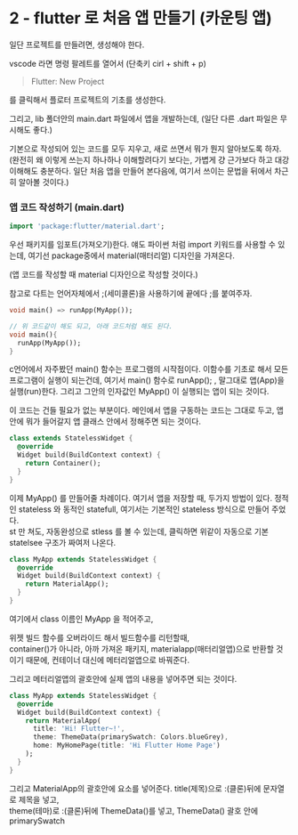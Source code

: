 # 2 - flutter 로 처음 앱 만들기 (카운팅 앱)

일단 프로젝트를 만들려면, 생성해야 한다. 

vscode 라면 명령 팔레트를 열어서 (단축키 cirl + shift + p)  
> Flutter: New Project 

를 클릭해서 플로터 프로젝트의 기초를 생성한다. 

그리고, lib 폴더안의 main.dart 파일에서 앱을 개발하는데, (일단 다른 .dart 파일은 무시해도 좋다.)

기본으로 작성되어 있는 코드를 모두 지우고, 새로 쓰면서 뭐가 뭔지 알아보도록 하자. (완전히 왜 이렇게 쓰는지 하나하나 이해할려다기 보다는, 가볍게 걍 근가보다 하고 대강 이해해도 충분하다. 일단 처음 앱을 만들어 본다음에, 여기서 쓰이는 문법을 뒤에서 차근히 알아볼 것이다.)

### 앱 코드 작성하기 (main.dart)

```dart
import 'package:flutter/material.dart';
```

우선 패키지를 임포트(가져오기)한다. 얘도 파이썬 처럼 import 키워드를 사용할 수 있는데, 여기선 package중에서 material(매터리얼) 디자인을 가져온다. 

(앱 코드를 작성할 때 material 디자인으로 작성할 것이다.)

참고로 다트는 언어자체에서 ;(세미콜론)을 사용하기에 끝에다 ;를 붙여주자.

```dart
void main() => runApp(MyApp());
```
```dart
// 위 코드같이 해도 되고, 아래 코드처럼 해도 된다.
void main(){
  runApp(MyApp());
}
```

c언어에서 자주봤던 main() 함수는 프로그램의 시작점이다. 이함수를 기초로 해서 모든 프로그램이 실행이 되는건데, 여기서 main() 함수로 runApp(); , 말그대로 앱(App)을 실행(run)한다. 그리고 그안의 인자값인 MyApp() 이 실행되는 앱이 되는 것이다.

이 코드는 건들 필요가 없는 부분이다. 메인에서 앱을 구동하는 코드는 그대로 두고, 앱안에 뭐가 들어갈지 앱 클래스 안에서 정해주면 되는 것이다.

```dart
class extends StatelessWidget {
  @override
  Widget build(BuildContext context) {
    return Container();
  }
}
```
이제 MyApp() 를 만들어줄 차례이다. 여기서 앱을 저장할 때, 두가지 방법이 있다. 정적인 stateless 와 동적인 statefull, 여기서는 기본적인 stateless 방식으로 만들어 주었다.   
st 만 쳐도, 자동완성으로 stless 를 볼 수 있는데, 클릭하면 위같이 자동으로 기본 statelsee 구조가 짜여저 나온다.

```dart
class MyApp extends StatelessWidget {
  @override
  Widget build(BuildContext context) {
    return MaterialApp();
  }
}
```
여기에서 class 이름인 MyApp 을 적어주고, 

위젯 빌드 함수를 오버라이드 해서 빌드함수를 리턴할때,   
container()가 아니라, 아까 가져온 패키지, materialapp(매터리얼앱)으로 반환할 것이기 때문에, 컨테이너 대신에 메터리얼앱으로 바꿔준다.

그리고 메터리얼앱의 괄호안에 실제 앱의 내용을 넣어주면 되는 것이다.

```dart
class MyApp extends StatelessWidget {
  @override
  Widget build(BuildContext context) {
    return MaterialApp(
      title: 'Hi! Flutter~!',
      theme: ThemeData(primarySwatch: Colors.blueGrey),
      home: MyHomePage(title: 'Hi Flutter Home Page')
    );
  }
}
```
그리고 MaterialApp의 괄호안에 요소를 넣어준다. title(제목)으로 :(클론)뒤에 문자열로 제목을 넣고,  
theme(테마)로 :(클론)뒤에 ThemeData()를 넣고, ThemeData() 괄호 안에 primarySwatch